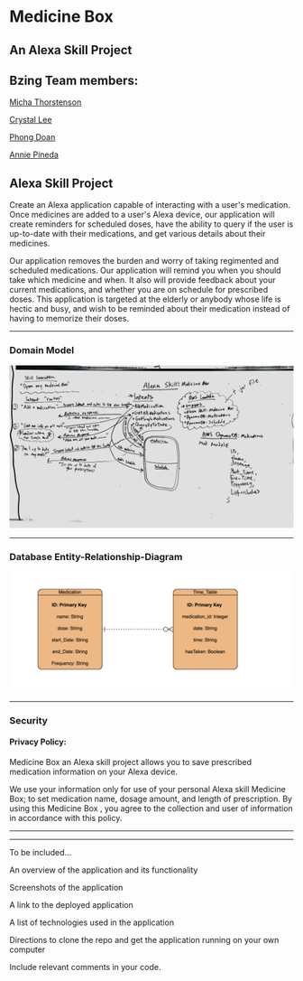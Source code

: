 # Medicine Box
## An Alexa Skill Project

## Bzing Team members:
[Micha Thorstenson](https://github.com/micahThor)

[Crystal Lee](https://github.com/crystal-leesj)

[Phong Doan](https://github.com/phongvdoan)

[Annie Pineda](https://github.com/anniepineda)

## Alexa Skill Project

Create an Alexa application capable of interacting with a user's medication. Once medicines are added to a user's Alexa device, our application will create reminders for scheduled doses, have the ability to query if the user is up-to-date with their medications, and get various details about their medicines.

Our application removes the burden and worry of taking regimented and scheduled medications. Our application will remind you when you should take which medicine and when. It also will provide feedback about your current medications, and whether you are on schedule for prescribed doses. This application is targeted at the elderly or anybody whose life is hectic and busy, and wish to be reminded about their medication instead of having to memorize their doses.

___

### Domain Model

![Domain Model](images/domainModeling.JPG)

___

### Database Entity-Relationship-Diagram

![Database Entity Relationsip](images/erd.png)


___
### Security

#### Privacy Policy:

Medicine Box an Alexa skill project allows you to save prescribed medication information on your Alexa device. 

We use your information only for use of your personal Alexa skill Medicine Box; to set medication name, dosage amount, and length of prescription. By using this Medicine Box , you agree to the collection and user of information in accordance with this policy. 


___
___
To be included...

An overview of the application and its functionality

Screenshots of the application

A link to the deployed application

A list of technologies used in the application

Directions to clone the repo and get the application running on your own computer

Include relevant comments in your code.
